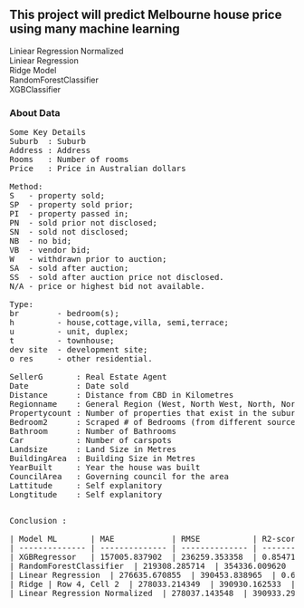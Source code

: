 ## This project will predict Melbourne house price using many machine learning

Liniear Regression Normalized <br>
Liniear Regression <br>
Ridge Model <br>
RandomForestClassifier <br>
XGBClassifier <br>

### About Data

<pre>
Some Key Details
Suburb  : Suburb
Address : Address
Rooms   : Number of rooms
Price   : Price in Australian dollars

Method:
S   - property sold;
SP  - property sold prior;
PI  - property passed in;
PN  - sold prior not disclosed;
SN  - sold not disclosed;
NB  - no bid;
VB  - vendor bid;
W   - withdrawn prior to auction;
SA  - sold after auction;
SS  - sold after auction price not disclosed.
N/A - price or highest bid not available.

Type:
br        - bedroom(s);
h         - house,cottage,villa, semi,terrace;
u         - unit, duplex;
t         - townhouse;
dev site  - development site;
o res     - other residential.

SellerG       : Real Estate Agent
Date          : Date sold
Distance      : Distance from CBD in Kilometres
Regionname    : General Region (West, North West, North, North east …etc)
Propertycount : Number of properties that exist in the suburb.
Bedroom2      : Scraped # of Bedrooms (from different source)
Bathroom      : Number of Bathrooms
Car           : Number of carspots
Landsize      : Land Size in Metres
BuildingArea  : Building Size in Metres
YearBuilt     : Year the house was built
CouncilArea   : Governing council for the area
Lattitude     : Self explanitory
Longtitude    : Self explanitory
<pre>

Conclusion :

| Model ML       | MAE	          | RMSE           | R2-score       |
| -------------- | -------------- | -------------- | -------------- |
| XGBRegressor   | 157005.837902  | 236259.353358  | 0.854719       |
| RandomForestClassifier  | 219308.285714  | 354336.009620  | 0.673216  |
| Linear Regression  | 276635.670855  | 390453.838965  | 0.603202  |
| Ridge | Row 4, Cell 2  | 278033.214349  | 390930.162533  | 0.602234 |
| Linear Regression Normalized  | 278037.143548  | 390933.299419  | 0.602227  |
